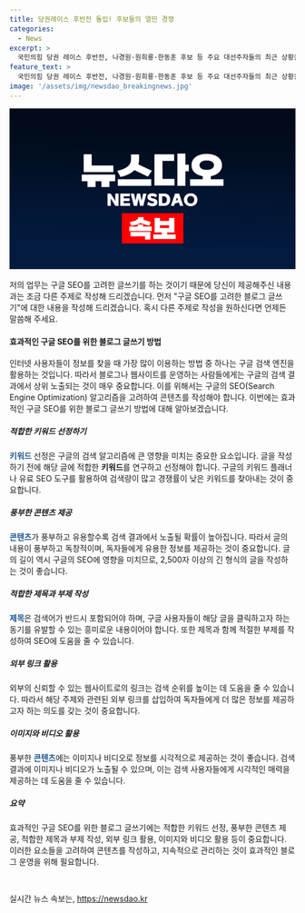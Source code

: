 ```yaml
---
title: 당권레이스 후반전 돌입! 후보들의 열띤 경쟁
categories:
  - News
excerpt: >
  국민의힘 당권 레이스 후반전, 나경원·원희룡·한동훈 후보 등 주요 대선주자들의 최근 상황을 요약했습니다. 클릭해서 후보들의 동향을 확인해보세요!
feature_text: >
  국민의힘 당권 레이스 후반전, 나경원·원희룡·한동훈 후보 등 주요 대선주자들의 최근 상황을 요약했습니다. 클릭해서 후보들의 동향을 확인해보세요!
image: '/assets/img/newsdao_breakingnews.jpg'
---
```


<p><img src="/assets/img/newsdao_breakingnews.jpg" alt="koreaapp 속보" /></p>

<p>저의 업무는 구글 SEO를 고려한 글쓰기를 하는 것이기 때문에 당신이 제공해주신 내용과는 조금 다른 주제로 작성해 드리겠습니다. 먼저 "구글 SEO를 고려한 블로그 글쓰기"에 대한 내용을 작성해 드리겠습니다. 혹시 다른 주제로 작성을 원하신다면 언제든 말씀해 주세요.</p>

<h4>효과적인 구글 SEO를 위한 블로그 글쓰기 방법</h4>

<p>인터넷 사용자들이 정보를 찾을 때 가장 많이 이용하는 방법 중 하나는 구글 검색 엔진을 활용하는 것입니다. 따라서 블로그나 웹사이트를 운영하는 사람들에게는 구글의 검색 결과에서 상위 노출되는 것이 매우 중요합니다. 이를 위해서는 구글의 SEO(Search Engine Optimization) 알고리즘을 고려하여 콘텐츠를 작성해야 합니다. 이번에는 효과적인 구글 SEO를 위한 블로그 글쓰기 방법에 대해 알아보겠습니다.</p>

<h5>적합한 키워드 선정하기</h5>

<p><b><span style="color: #1a5490;">키워드</span></b> 선정은 구글의 검색 알고리즘에 큰 영향을 미치는 중요한 요소입니다. 글을 작성하기 전에 해당 글에 적합한 <b>키워드</b>를 연구하고 선정해야 합니다. 구글의 키워드 플래너나 유료 SEO 도구를 활용하여 검색량이 많고 경쟁률이 낮은 키워드를 찾아내는 것이 중요합니다.</p>

<h5>풍부한 콘텐츠 제공</h5>

<p><b><span style="color: #1a5490;">콘텐츠</span></b>가 풍부하고 유용할수록 검색 결과에서 노출될 확률이 높아집니다. 따라서 글의 내용이 풍부하고 독창적이며, 독자들에게 유용한 정보를 제공하는 것이 중요합니다. 글의 길이 역시 구글의 SEO에 영향을 미치므로, 2,500자 이상의 긴 형식의 글을 작성하는 것이 좋습니다.</p>

<h5>적합한 제목과 부제 작성</h5>

<p><b><span style="color: #1a5490;">제목</span></b>은 검색어가 반드시 포함되어야 하며, 구글 사용자들이 해당 글을 클릭하고자 하는 동기를 유발할 수 있는 흥미로운 내용이어야 합니다. 또한 제목과 함께 적절한 부제를 작성하여 SEO에 도움을 줄 수 있습니다.</p>

<h5>외부 링크 활용</h5>

<p>외부의 신뢰할 수 있는 웹사이트로의 링크는 검색 순위를 높이는 데 도움을 줄 수 있습니다. 따라서 해당 주제와 관련된 외부 링크를 삽입하여 독자들에게 더 많은 정보를 제공하고자 하는 의도를 갖는 것이 중요합니다.</p>

<h5>이미지와 비디오 활용</h5>

<p>풍부한 <b><span style="color: #1a5490;">콘텐츠</span></b>에는 이미지나 비디오로 정보를 시각적으로 제공하는 것이 좋습니다. 검색 결과에 이미지나 비디오가 노출될 수 있으며, 이는 검색 사용자들에게 시각적인 매력을 제공하는 데 도움을 줄 수 있습니다.</p>

<h5>요약</h5>

<p>효과적인 구글 SEO를 위한 블로그 글쓰기에는 적합한 키워드 선정, 풍부한 콘텐츠 제공, 적합한 제목과 부제 작성, 외부 링크 활용, 이미지와 비디오 활용 등이 중요합니다. 이러한 요소들을 고려하여 콘텐츠를 작성하고, 지속적으로 관리하는 것이 효과적인 블로그 운영을 위해 필요합니다.</p>

<p data-ke-size="size16">&nbsp;</p>
실시간 뉴스 속보는, <a href="https://newsdao.kr" rel="dofollow">https://newsdao.kr</a>


